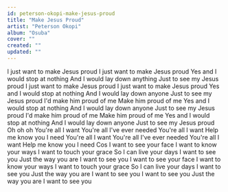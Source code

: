 ```yaml
---
id: peterson-okopi-make-jesus-proud
title: "Make Jesus Proud"
artist: "Peterson Okopi"
album: "Osuba"
cover: ""
created: ""
updated: ""
---
```


I just want to make Jesus proud
I just want to make Jesus proud
Yes and
I would stop at nothing
And I would lay down anything
Just to see my Jesus proud
I just want to make Jesus proud
I just want to make Jesus proud
Yes and
I would stop at nothing
And I would lay down anyone
Just to see my Jesus proud
I'd make him proud of me
Make him proud of me
Yes and
I would stop at nothing
And I would lay down anyone
Just to see my Jesus proud
I'd make him proud of me
Make him proud of me
Yes and
I would stop at nothing
And I would lay down anyone
Just to see my Jesus proud
Oh oh oh
You're all I want
You're all I've ever needed
You're all I want
Help me know you
I need
You're all I want
You're all I've ever needed
You're all I want
Help me know you
I need
Cos I want to see your face
I want to know your ways
I want to touch your grace
So I can live your days
I want to see you
Just the way you are
I want to see you
I want to see your face
I want to know your ways
I want to touch your grace
So I can live your days
I want to see you
Just the way you are
I want to see you
I want to see you
Just the way you are
I want to see you